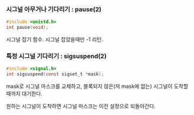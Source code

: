 ### 시그널 아무거나 기다리기 : pause(2)
```c
#include <unistd.h>
int pause(void);
```
시그널 잡기 함수. 시그널 잡았을때만 -1 리턴.

### 특정 시그널 기다리기 : sigsuspend(2)
```c
#include <signal.h>
int sigsuspend(const sigset_t *mask);
```
mask로 시그널 마스크를 교체하고,
블록되지 않은(저 mask에 없는) 시그널이 도착할 때까지 대기한다.

원하는 시그널이 도착하면 시그널 마스크는 이전 설정으로 되돌아간다.